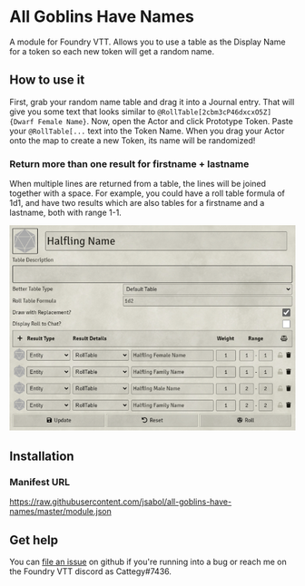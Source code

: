# All Goblins Have Names

A module for Foundry VTT. Allows you to use a table as the Display Name for a token so each new
token will get a random name.

## How to use it

First, grab your random name table and drag it into a Journal entry. That will give you some
text that looks similar to `@RollTable[2cbm3cP46dxcxO5Z]{Dwarf Female Name}`. Now, open the Actor
and click Prototype Token. Paste your `@RollTable[...` text into the Token Name. When you drag your Actor
onto the map to create a new Token, its name will be randomized!

### Return more than one result for firstname + lastname

When multiple lines are returned from a table, the lines will be joined together with a space. For example, you could have a roll table formula of 1d1, and have two results which are also tables for a firstname and a lastname, both with range 1-1.

![A RollTable that returns multiple lines on the same dice roll, for firstname and lastname](./example.png)

## Installation

### Manifest URL

https://raw.githubusercontent.com/jsabol/all-goblins-have-names/master/module.json

## Get help

You can [file an issue](https://github.com/jsabol/all-goblins-have-names/issues/new) on github if
you're running into a bug or reach me on the Foundry VTT discord as Cattegy#7436.
